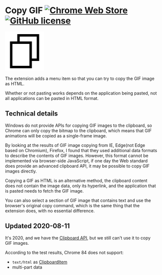 # Copy GIF [![Chrome Web Store](https://img.shields.io/chrome-web-store/v/cehkcdgmdkpbheocenmlclejafodogfk.svg?maxAge=86400)](https://chrome.google.com/webstore/detail/cehkcdgmdkpbheocenmlclejafodogfk) [![GitHub license](https://img.shields.io/badge/license-MIT-blue.svg)](https://raw.githubusercontent.com/BlackGlory/copy-gif/master/LICENSE)

[![copy-gif](https://raw.githubusercontent.com/BlackGlory/copy-gif/master/src/assets/images/icon-128.png)](https://chrome.google.com/webstore/detail/cehkcdgmdkpbheocenmlclejafodogfk)

The extension adds a menu item so that you can try to copy the GIF image as HTML.

Whether or not pasting works depends on the application being pasted, not all applications can be pasted in HTML format.

## Technical details

Windows do not provide APIs for copying GIF images to the clipboard, so Chrome can only copy the bitmap to the clipboard, which means that GIF animations will be copied as a single-frame image.

By looking at the results of GIF image copying from IE, Edge(not Edge based on Chromium), Firefox, I found that they used additional data formats to describe the contents of GIF images. However, this format cannot be implemented via browser-side JavaScript, if one day the Web standard does provide an advanced clipboard API, it may be possible to copy GIF images directly.

Copying a GIF as HTML is an alternative method, the clipboard content does not contain the image data, only its hyperlink, and the application that is pasted needs to fetch the GIF image.

You can also select a section of GIF image that contains text and use the browser's original copy command, which is the same thing that the extension does, with no essential difference.

## Updated 2020-08-11

It's 2020, and we have the [Clipboard API](https://w3c.github.io/clipboard-apis/), but we still can't use it to copy GIF images.

According to the test results, Chrome 84 does not support:
* `text/html` as [ClipboardItem](https://developer.mozilla.org/en-US/docs/Web/API/ClipboardItem)
* multi-part data

